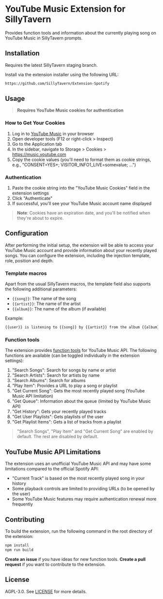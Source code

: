 # YouTube Music Extension for SillyTavern

Provides function tools and information about the currently playing song on YouTube Music in SillyTavern prompts.

## Installation

Requires the latest SillyTavern staging branch.

Install via the extension installer using the following URL:

```txt
https://github.com/SillyTavern/Extension-Spotify
```

## Usage

> **Requires YouTube Music cookies for authentication**

### How to Get Your Cookies

1. Log in to [YouTube Music](https://music.youtube.com/) in your browser
2. Open developer tools (F12 or right-click > Inspect)
3. Go to the Application tab
4. In the sidebar, navigate to Storage > Cookies > https://music.youtube.com
5. Copy the cookie values (you'll need to format them as cookie strings, e.g., "CONSENT=YES+; VISITOR_INFO1_LIVE=somevalue; ...")

### Authentication

1. Paste the cookie string into the "YouTube Music Cookies" field in the extension settings
2. Click "Authenticate"
3. If successful, you'll see your YouTube Music account name displayed

> **Note**: Cookies have an expiration date, and you'll be notified when they're about to expire.

## Configuration

After performing the initial setup, the extension will be able to access your YouTube Music account and provide information about your recently played songs. You can configure the extension, including the injection template, role, position and depth.

### Template macros

Apart from the usual SillyTavern macros, the template field also supports the following additional parameters:

- `{{song}}`: The name of the song
- `{{artist}}`: The name of the artist
- `{{album}}`: The name of the album (if available)

Example:

```txt
{{user}} is listening to {{song}} by {{artist}} from the album {{album}}.
```

### Function tools

The extension provides [function tools](https://docs.sillytavern.app/for-contributors/function-calling/) for YouTube Music API. The following functions are available (can be toggled individually in the extension settings):

1. "Search Songs": Search for songs by name or artist
2. "Search Artists": Search for artists by name
3. "Search Albums": Search for albums
4. "Play Item": Provides a URL to play a song or playlist
5. "Get Current Song": Gets the most recently played song (YouTube Music API limitation)
6. "Get Queue": Information about the queue (limited by YouTube Music API)
7. "Get History": Gets your recently played tracks
8. "Get User Playlists": Gets playlists of the user
9. "Get Playlist Items": Gets a list of tracks from a playlist

> "Search Songs", "Play Item" and "Get Current Song" are enabled by default. The rest are disabled by default.

## YouTube Music API Limitations

The extension uses an unofficial YouTube Music API and may have some limitations compared to the official Spotify API:

- "Current Track" is based on the most recently played song in your history
- Some playback controls are limited to providing URLs (to be opened by the user)
- Some YouTube Music features may require authentication renewal more frequently

## Contributing

To build the extension, run the following command in the root directory of the extension:

```bash
npm install
npm run build
```

**Create an issue** if you have ideas for new function tools.
**Create a pull request** if you want to contribute to the extension.

## License

AGPL-3.0. See [LICENSE](LICENSE) for more details.

